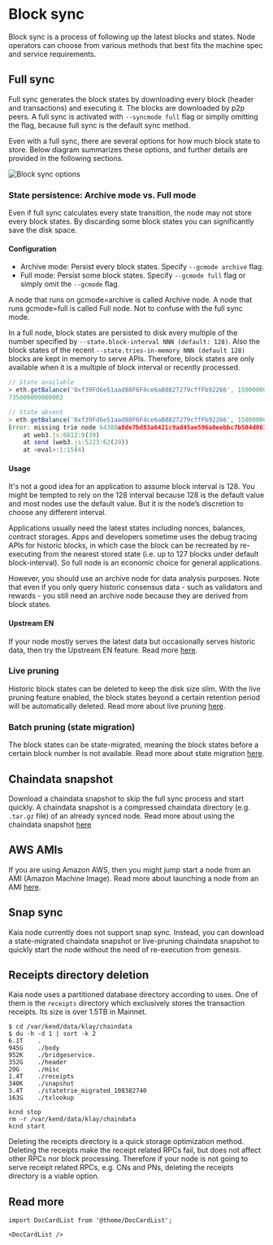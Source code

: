 #  Block sync

Block sync is a process of following up the latest blocks and states. Node operators can choose from various methods that best fits the machine spec and service requirements.

## Full sync

Full sync generates the block states by downloading every block (header and transactions) and executing it. The blocks are downloaded by p2p peers. A full sync is activated with `--syncmode full` flag or simplly omitting the flag, because full sync is the default sync method.

Even with a full sync, there are several options for how much block state to store. Below diagram summarizes these options, and further details are provided in the following sections.

![Block sync options](/img/learn/block_sync.png)

### State persistence: Archive mode vs. Full mode

Even if full sync calculates every state transition, the node may not store every block states. By discarding some block states you can significantly save the disk space.

#### Configuration

- Archive mode: Persist every block states. Specify `--gcmode archive` flag.
- Full mode: Persist some block states. Specify `--gcmode full` flag or simply omit the `--gcmode` flag.

A node that runs on gcmode=archive is called Archive node. A node that runs gcmode=full is called Full node. Not to confuse with the full sync mode.

In a full node, block states are persisted to disk every multiple of the number specified by `--state.block-interval NNN (default: 128)`. Also the block states of the recent `--state.tries-in-memory NNN (default 128)` blocks are kept in memory to serve APIs. Therefore, block states are only available when it is a multiple of block interval or recently processed.

```js
// State available
> eth.getBalance('0xf39Fd6e51aad88F6F4ce6aB8827279cffFb92266', 150000000)
735000000000002

// State absent
> eth.getBalance('0xf39Fd6e51aad88F6F4ce6aB8827279cffFb92266', 150000001)
Error: missing trie node 64380a8de7bd83a6421c9ad45ae596a0eebbc7b504d061f4a57c61742eadc804 (path )
	at web3.js:6812:9(39)
	at send (web3.js:5223:62(29))
	at <eval>:1:15(4)
```

#### Usage

It's not a good idea for an application to assume block interval is 128. You might be tempted to rely on the 128 interval because 128 is the default value and most nodes use the default value. But it is the node’s discretion to choose any different interval.

Applications usually need the latest states including nonces, balances, contract storages. Apps and developers sometime uses the debug tracing APIs for historic blocks, in which case the block can be recreated by re-executing from the nearest stored state (i.e. up to 127 blocks under default block-interval). So full node is an economic choice for general applications.

However, you should use an archive node for data analysis purposes. Note that even if you only query historic consensus data - such as validators and rewards - you still need an archive node because they are derived from block states.

#### Upstream EN

If your node mostly serves the latest data but occasionally serves historic data, then try the Upstream EN feature. Read more [here](../upstream-en).

### Live pruning

Historic block states can be deleted to keep the disk size slim. With the live pruning feature enabled, the block states beyond a certain retention period will be automatically deleted. Read more about live pruning [here](../live-pruning).

### Batch pruning (state migration)

The block states can be state-migrated, meaning the block states before a certain block number is not available. Read more about state migration [here](../state-migration).

## Chaindata snapshot

Download a chaindata snapshot to skip the full sync process and start quickly. A chaindata snapshot is a compressed chaindata directory (e.g. `.tar.gz` file) of an already synced node. Read more about using the chaindata snapshot [here](../)

## AWS AMIs

If you are using Amazon AWS, then you might jump start a node from an AMI (Amazon Machine Image). Read more about launching a node from an AMI [here](../aws-ami).

## Snap sync

Kaia node currently does not support snap sync. Instead, you can download a state-migrated chaindata snapshot or live-pruning chaindata snapshot to quickly start the node without the need of re-execution from genesis.

## Receipts directory deletion

Kaia node uses a partitioned database directory according to uses. One of them is the `receipts` directory which exclusively stores the transaction receipts. Its size is over 1.5TB in Mainnet.

```
$ cd /var/kend/data/klay/chaindata
$ du -h -d 1 | sort -k 2
6.1T	.
945G    ./body
952K    ./bridgeservice.
352G    ./header
20G	    ./misc
1.4T    ./receipts
340K    ./snapshot
3.4T    ./statetrie_migrated_108382740
163G    ./txlookup
```

```
kcnd stop
rm -r /var/kend/data/klay/chaindata
kcnd start
```

Deleting the receipts directory is a quick storage optimization method. Deleting the receipts make the receipt related RPCs fail, but does not affect other RPCs nor block processing. Therefore if your node is not going to serve receipt related RPCs, e.g. CNs and PNs, deleting the receipts directory is a viable option.

## Read more

```mdx-code-block
import DocCardList from '@theme/DocCardList';

<DocCardList />
```